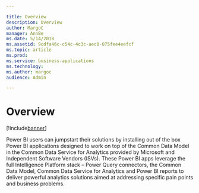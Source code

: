 ```yaml
---

title: Overview
description: Overview
author: MargoC
manager: AnnBe
ms.date: 5/14/2018
ms.assetid: 9cdfa46c-c54c-4c3c-aec0-075fee4eefcf
ms.topic: article
ms.prod: 
ms.service: business-applications
ms.technology: 
ms.author: margoc
audience: Admin

---
```

#  Overview


[!include[banner](../../../includes/banner.md)]

Power BI users can jumpstart their solutions by installing out of the box Power
BI applications designed to work on top of the Common Data Model in the Common
Data Service for Analytics provided by Microsoft and Independent Software
Vendors (ISVs). These Power BI apps leverage the full Intelligence Platform
stack – Power Query connectors, the Common Data Model, Common Data Service for
Analytics and Power BI reports to deliver powerful analytics solutions aimed at
addressing specific pain points and business problems.
